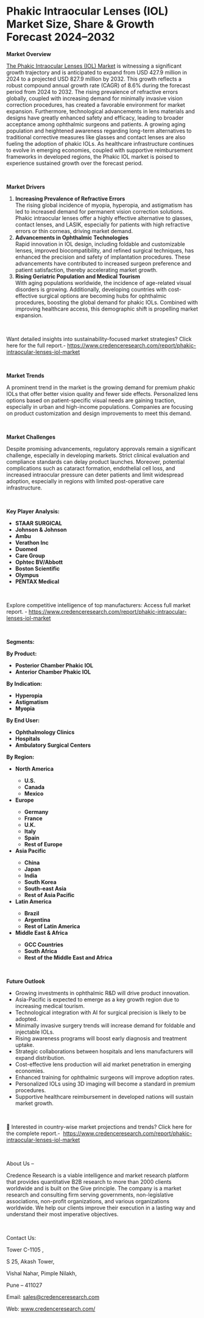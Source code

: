 # Phakic Intraocular Lenses (IOL) Market Size, Share & Growth Forecast 2024–2032


<p><strong>Market Overview</strong></p>
<p><a href="https://www.credenceresearch.com/report/phakic-intraocular-lenses-iol-market">The Phakic Intraocular Lenses (IOL) Market</a> is witnessing a significant growth trajectory and is anticipated to expand from USD 427.9 million in 2024 to a projected USD 827.9 million by 2032. This growth reflects a robust compound annual growth rate (CAGR) of 8.6% during the forecast period from 2024 to 2032. The rising prevalence of refractive errors globally, coupled with increasing demand for minimally invasive vision correction procedures, has created a favorable environment for market expansion. Furthermore, technological advancements in lens materials and designs have greatly enhanced safety and efficacy, leading to broader acceptance among ophthalmic surgeons and patients. A growing aging population and heightened awareness regarding long-term alternatives to traditional corrective measures like glasses and contact lenses are also fueling the adoption of phakic IOLs. As healthcare infrastructure continues to evolve in emerging economies, coupled with supportive reimbursement frameworks in developed regions, the Phakic IOL market is poised to experience sustained growth over the forecast period.</p>
<p><strong>&nbsp;</strong></p>
<p><strong>Market Drivers</strong></p>
<ol>
<li><strong> Increasing Prevalence of Refractive Errors</strong><br /> The rising global incidence of myopia, hyperopia, and astigmatism has led to increased demand for permanent vision correction solutions. Phakic intraocular lenses offer a highly effective alternative to glasses, contact lenses, and LASIK, especially for patients with high refractive errors or thin corneas, driving market demand.</li>
<li><strong> Advancements in Ophthalmic Technologies</strong><br /> Rapid innovation in IOL design, including foldable and customizable lenses, improved biocompatibility, and refined surgical techniques, has enhanced the precision and safety of implantation procedures. These advancements have contributed to increased surgeon preference and patient satisfaction, thereby accelerating market growth.</li>
<li><strong> Rising Geriatric Population and Medical Tourism</strong><br /> With aging populations worldwide, the incidence of age-related visual disorders is growing. Additionally, developing countries with cost-effective surgical options are becoming hubs for ophthalmic procedures, boosting the global demand for phakic IOLs. Combined with improving healthcare access, this demographic shift is propelling market expansion.</li>
</ol>
<p>&nbsp;</p>
<p>Want detailed insights into sustainability-focused market strategies? Click here for the full report.- <a href="https://www.credenceresearch.com/report/phakic-intraocular-lenses-iol-market">https://www.credenceresearch.com/report/phakic-intraocular-lenses-iol-market</a></p>
<p>&nbsp;</p>
<p><strong>Market Trends</strong></p>
<p>A prominent trend in the market is the growing demand for premium phakic IOLs that offer better vision quality and fewer side effects. Personalized lens options based on patient-specific visual needs are gaining traction, especially in urban and high-income populations. Companies are focusing on product customization and design improvements to meet this demand.</p>
<p><strong>&nbsp;</strong></p>
<p><strong>Market Challenges</strong></p>
<p>Despite promising advancements, regulatory approvals remain a significant challenge, especially in developing markets. Strict clinical evaluation and compliance standards can delay product launches. Moreover, potential complications such as cataract formation, endothelial cell loss, and increased intraocular pressure can deter patients and limit widespread adoption, especially in regions with limited post-operative care infrastructure.</p>
<p>&nbsp;</p>
<p><strong>Key Player Analysis:</strong></p>
<ul>
<li><strong>STAAR SURGICAL</strong></li>
<li><strong>Johnson &amp; Johnson</strong></li>
<li><strong>Ambu</strong></li>
<li><strong>Verathon Inc</strong></li>
<li><strong>Duomed</strong></li>
<li><strong>Care Group</strong></li>
<li><strong>Ophtec BV/Abbott</strong></li>
<li><strong>Boston Scientific</strong></li>
<li><strong>Olympus</strong></li>
<li><strong>PENTAX Medical</strong></li>
</ul>
<p><strong>&nbsp;</strong></p>
<p>Explore competitive intelligence of top manufacturers: Access full market report. - <a href="https://www.credenceresearch.com/report/phakic-intraocular-lenses-iol-market">https://www.credenceresearch.com/report/phakic-intraocular-lenses-iol-market</a></p>
<p>&nbsp;</p>
<p><strong>Segments:</strong></p>
<p><strong>By Product:</strong></p>
<ul>
<li><strong>Posterior Chamber Phakic IOL</strong></li>
<li><strong>Anterior Chamber Phakic IOL</strong></li>
</ul>
<p><strong>By Indication:</strong></p>
<ul>
<li><strong>Hyperopia</strong></li>
<li><strong>Astigmatism</strong></li>
<li><strong>Myopia</strong></li>
</ul>
<p><strong>By End User:</strong></p>
<ul>
<li><strong>Ophthalmology Clinics</strong></li>
<li><strong>Hospitals</strong></li>
<li><strong>Ambulatory Surgical Centers</strong></li>
</ul>
<p><strong>By Region:</strong></p>
<ul>
<li><strong>North America</strong></li>
<ul>
<li><strong>U.S.</strong></li>
<li><strong>Canada</strong></li>
<li><strong>Mexico</strong></li>
</ul>
<li><strong>Europe</strong></li>
<ul>
<li><strong>Germany</strong></li>
<li><strong>France</strong></li>
<li><strong>U.K.</strong></li>
<li><strong>Italy</strong></li>
<li><strong>Spain</strong></li>
<li><strong>Rest of Europe</strong></li>
</ul>
<li><strong>Asia Pacific</strong></li>
<ul>
<li><strong>China</strong></li>
<li><strong>Japan</strong></li>
<li><strong>India</strong></li>
<li><strong>South Korea</strong></li>
<li><strong>South-east Asia</strong></li>
<li><strong>Rest of Asia Pacific</strong></li>
</ul>
<li><strong>Latin America</strong></li>
<ul>
<li><strong>Brazil</strong></li>
<li><strong>Argentina</strong></li>
<li><strong>Rest of Latin America</strong></li>
</ul>
<li><strong>Middle East &amp; Africa</strong></li>
<ul>
<li><strong>GCC Countries</strong></li>
<li><strong>South Africa</strong></li>
<li><strong>Rest of the Middle East and Africa</strong></li>
</ul>
</ul>
<p><strong>&nbsp;</strong></p>
<p><strong>Future Outlook </strong></p>
<ul>
<li>Growing investments in ophthalmic R&amp;D will drive product innovation.</li>
<li>Asia-Pacific is expected to emerge as a key growth region due to increasing medical tourism.</li>
<li>Technological integration with AI for surgical precision is likely to be adopted.</li>
<li>Minimally invasive surgery trends will increase demand for foldable and injectable IOLs.</li>
<li>Rising awareness programs will boost early diagnosis and treatment uptake.</li>
<li>Strategic collaborations between hospitals and lens manufacturers will expand distribution.</li>
<li>Cost-effective lens production will aid market penetration in emerging economies.</li>
<li>Enhanced training for ophthalmic surgeons will improve adoption rates.</li>
<li>Personalized IOLs using 3D imaging will become a standard in premium procedures.</li>
<li>Supportive healthcare reimbursement in developed nations will sustain market growth.</li>
</ul>
<p>&nbsp;</p>
<p>📌 Interested in country-wise market projections and trends? Click here for the complete report.- &nbsp;<a href="https://www.credenceresearch.com/report/phakic-intraocular-lenses-iol-market">https://www.credenceresearch.com/report/phakic-intraocular-lenses-iol-market</a></p>
<p>&nbsp;</p>
<p>About Us &ndash;</p>
<p>Credence Research is a viable intelligence and market research platform that provides quantitative B2B research to more than 2000 clients worldwide and is built on the Give principle. The company is a market research and consulting firm serving governments, non-legislative associations, non-profit organizations, and various organizations worldwide. We help our clients improve their execution in a lasting way and understand their most imperative objectives.</p>
<p>&nbsp;</p>
<p>Contact Us:</p>
<p>Tower C-1105 ,</p>
<p>S 25, Akash Tower,</p>
<p>Vishal Nahar, Pimple Nilakh,</p>
<p>Pune &ndash; 411027</p>
<p>Email: <a href="mailto:sales@credenceresearch.com">sales@credenceresearch.com</a></p>
<p>Web: <a href="http://www.credenceresearch.com/">www.credenceresearch.com/</a></p>
<p>&nbsp;</p>
